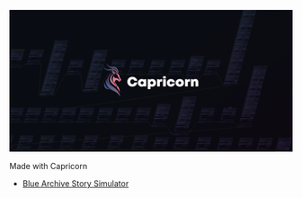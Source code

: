 ![logo](_Resources/logo.png)

Made with Capricorn
- [Blue Archive Story Simulator](https://dunward.github.io/bass-page)